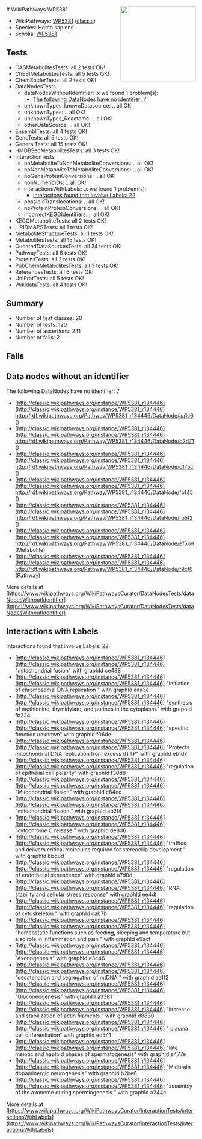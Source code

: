<img style="float: right; width: 200px" src="https://upload.wikimedia.org/wikipedia/commons/thumb/8/83/Wplogo_with_text_500.png/640px-Wplogo_with_text_500.png" />
# WikiPathways WP5381

* WikiPathways: [WP5381](https://wikipathways.org/pathways/WP5381) ([classic](https://classic.wikipathways.org/instance/WP5381))
* Species: Homo sapiens
* Scholia: [WP5381](https://scholia.toolforge.org/wikipathways/WP5381)
## Tests
* CASMetabolitesTests: all 2 tests OK!
* ChEBIMetabolitesTests: all 5 tests OK!
* ChemSpiderTests: all 2 tests OK!
* DataNodesTests
    * dataNodesWithoutIdentifier: .x we found 1 problem(s):
        * [The following DataNodes have no identifier: 7](#d2d32fa6)
    * unknownTypes_knownDatasource: .. all OK!
    * unknownTypes: .. all OK!
    * unknownTypes_Reactome: .. all OK!
    * otherDataSource: .. all OK!
* EnsemblTests: all 4 tests OK!
* GeneTests: all 5 tests OK!
* GeneralTests: all 15 tests OK!
* HMDBSecMetabolitesTests: all 3 tests OK!
* InteractionTests
    * noMetaboliteToNonMetaboliteConversions: .. all OK!
    * noNonMetaboliteToMetaboliteConversions: .. all OK!
    * noGeneProteinConversions: .. all OK!
    * nonNumericIDs: .. all OK!
    * interactionsWithLabels: .x we found 1 problem(s):
        * [Interactions found that involve Labels: 22](#fe97a8d9)
    * possibleTranslocations: .. all OK!
    * noProteinProteinConversions: .. all OK!
    * incorrectKEGGIdentifiers: .. all OK!
* KEGGMetaboliteTests: all 2 tests OK!
* LIPIDMAPSTests: all 1 tests OK!
* MetaboliteStructureTests: all 1 tests OK!
* MetabolitesTests: all 15 tests OK!
* OudatedDataSourcesTests: all 24 tests OK!
* PathwayTests: all 8 tests OK!
* ProteinsTests: all 2 tests OK!
* PubChemMetabolitesTests: all 3 tests OK!
* ReferencesTests: all 6 tests OK!
* UniProtTests: all 5 tests OK!
* WikidataTests: all 4 tests OK!


## Summary

* Number of test classes: 20
* Number of tests: 120
* Number of assertions: 241
* Number of fails: 2

## Fails

<a name="d2d32fa6" />

## Data nodes without an identifier

The following DataNodes have no identifier: 7

* [http://classic.wikipathways.org/instance/WP5381_r134446](http://classic.wikipathways.org/instance/WP5381_r134446) http://rdf.wikipathways.org/Pathway/WP5381_r134446/DataNode/aa1c6 ()
* [http://classic.wikipathways.org/instance/WP5381_r134446](http://classic.wikipathways.org/instance/WP5381_r134446) http://rdf.wikipathways.org/Pathway/WP5381_r134446/DataNode/b2d71 ()
* [http://classic.wikipathways.org/instance/WP5381_r134446](http://classic.wikipathways.org/instance/WP5381_r134446) http://rdf.wikipathways.org/Pathway/WP5381_r134446/DataNode/c175c ()
* [http://classic.wikipathways.org/instance/WP5381_r134446](http://classic.wikipathways.org/instance/WP5381_r134446) http://rdf.wikipathways.org/Pathway/WP5381_r134446/DataNode/fb145 ()
* [http://classic.wikipathways.org/instance/WP5381_r134446](http://classic.wikipathways.org/instance/WP5381_r134446) http://rdf.wikipathways.org/Pathway/WP5381_r134446/DataNode/fb5f2 ()
* [http://classic.wikipathways.org/instance/WP5381_r134446](http://classic.wikipathways.org/instance/WP5381_r134446) http://rdf.wikipathways.org/Pathway/WP5381_r134446/DataNode/ef5b9 (Metabolite)
* [http://classic.wikipathways.org/instance/WP5381_r134446](http://classic.wikipathways.org/instance/WP5381_r134446) http://rdf.wikipathways.org/Pathway/WP5381_r134446/DataNode/f9cf6 (Pathway)


More details at [https://www.wikipathways.org/WikiPathwaysCurator/DataNodesTests/dataNodesWithoutIdentifier](https://www.wikipathways.org/WikiPathwaysCurator/DataNodesTests/dataNodesWithoutIdentifier)

<a name="fe97a8d9" />

## Interactions with Labels

Interactions found that involve Labels: 22

* [http://classic.wikipathways.org/instance/WP5381_r134446](http://classic.wikipathways.org/instance/WP5381_r134446) "mitochondrial fusion" with graphId ce488
* [http://classic.wikipathways.org/instance/WP5381_r134446](http://classic.wikipathways.org/instance/WP5381_r134446) "Initiation of chromosomal
DNA replication " with graphId aaa3e
* [http://classic.wikipathways.org/instance/WP5381_r134446](http://classic.wikipathways.org/instance/WP5381_r134446) "synthesis of methionine, thymidylate, 
and purines in the cytoplasm." with graphId fb234
* [http://classic.wikipathways.org/instance/WP5381_r134446](http://classic.wikipathways.org/instance/WP5381_r134446) "specific function
unknown" with graphId f06de
* [http://classic.wikipathways.org/instance/WP5381_r134446](http://classic.wikipathways.org/instance/WP5381_r134446) "Protects mitochondrial DNA 
replication from excess dTTP" with graphId eb1d7
* [http://classic.wikipathways.org/instance/WP5381_r134446](http://classic.wikipathways.org/instance/WP5381_r134446) "regulation of 
epithelial cell polarity" with graphId f30d8
* [http://classic.wikipathways.org/instance/WP5381_r134446](http://classic.wikipathways.org/instance/WP5381_r134446) "Mitochondrial fission" with graphId c84cc
* [http://classic.wikipathways.org/instance/WP5381_r134446](http://classic.wikipathways.org/instance/WP5381_r134446) "mitochondrial 
fission " with graphId ab2f4
* [http://classic.wikipathways.org/instance/WP5381_r134446](http://classic.wikipathways.org/instance/WP5381_r134446) "cytochrome C 
release
" with graphId de8d6
* [http://classic.wikipathways.org/instance/WP5381_r134446](http://classic.wikipathways.org/instance/WP5381_r134446) "traffics and delivers critical molecules 
required for stereocilia development " with graphId bbd8d
* [http://classic.wikipathways.org/instance/WP5381_r134446](http://classic.wikipathways.org/instance/WP5381_r134446) "regulation of 
endothelial senescence" with graphId a7d0d
* [http://classic.wikipathways.org/instance/WP5381_r134446](http://classic.wikipathways.org/instance/WP5381_r134446) "RNA stability and 
cellular stress response" with graphId ee4df
* [http://classic.wikipathways.org/instance/WP5381_r134446](http://classic.wikipathways.org/instance/WP5381_r134446) "regulation of 
cytoskeleton " with graphId cab7b
* [http://classic.wikipathways.org/instance/WP5381_r134446](http://classic.wikipathways.org/instance/WP5381_r134446) "homeostatic functions such as 
feeding, sleeping and temperature
but also role in inflammation and pain 
" with graphId e9acf
* [http://classic.wikipathways.org/instance/WP5381_r134446](http://classic.wikipathways.org/instance/WP5381_r134446) "Axonogenesis" with graphId e3c46
* [http://classic.wikipathways.org/instance/WP5381_r134446](http://classic.wikipathways.org/instance/WP5381_r134446) "decatenation and 
segregation of mtDNA " with graphId ae1f2
* [http://classic.wikipathways.org/instance/WP5381_r134446](http://classic.wikipathways.org/instance/WP5381_r134446) "Gluconeogenesis" with graphId a3381
* [http://classic.wikipathways.org/instance/WP5381_r134446](http://classic.wikipathways.org/instance/WP5381_r134446) "increase and stabilization 
of actin filaments " with graphId d8830
* [http://classic.wikipathways.org/instance/WP5381_r134446](http://classic.wikipathways.org/instance/WP5381_r134446) "
plasma cell differentiation" with graphId ed541
* [http://classic.wikipathways.org/instance/WP5381_r134446](http://classic.wikipathways.org/instance/WP5381_r134446) "late meiotic and haploid 
phases of spermatogenesis" with graphId e477e
* [http://classic.wikipathways.org/instance/WP5381_r134446](http://classic.wikipathways.org/instance/WP5381_r134446) "Midbrain dopaminergic 
neurogenesis" with graphId b2be6
* [http://classic.wikipathways.org/instance/WP5381_r134446](http://classic.wikipathways.org/instance/WP5381_r134446) "assembly of the axoneme 
during spermiogenesis " with graphId a244c


More details at [https://www.wikipathways.org/WikiPathwaysCurator/InteractionTests/interactionsWithLabels](https://www.wikipathways.org/WikiPathwaysCurator/InteractionTests/interactionsWithLabels)

